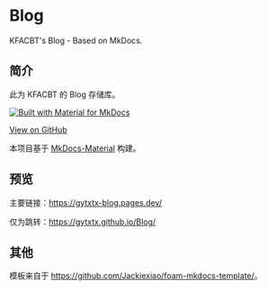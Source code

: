 # Blog

KFACBT's Blog - Based on MkDocs.

## 简介

此为 KFACBT 的 Blog 存储库。

[![Built with Material for MkDocs](https://img.shields.io/badge/Material_for_MkDocs-526CFE?style=for-the-badge&logo=MaterialForMkDocs&logoColor=white)](https://squidfunk.github.io/mkdocs-material/)

[View on GitHub](https://github.com/gytxtx/Blog/)

本项目基于 [MkDocs-Material](https://github.com/squidfunk/mkdocs-material/) 构建。

## 预览

主要链接：<https://gytxtx-blog.pages.dev/>

仅为跳转：<https://gytxtx.github.io/Blog/>

## 其他

模板来自于 <https://github.com/Jackiexiao/foam-mkdocs-template/>。
